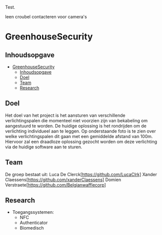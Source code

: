 Test.

leen croubel contacteren voor camera's


# GreenhouseSecurity

## Inhoudsopgave

- [GreenhouseSecurity](#greenhousesecurity)
  - [Inhoudsopgave](#inhoudsopgave)
  - [Doel](#doel)
  - [Team](#team)
  - [Research](#research)

## Doel
Het doel van het project is het aansturen van verschillende verlichtingspalen die momenteel niet voorzien zijn van bekabeling om aangestuurd te worden. De huidige oplossing is het rondrijden om de verlichting individueel aan te leggen. Op onderstaande foto is te zien over welke verlichtingspalen dit gaan met een gemiddelde afstand van 100m. Hiervoor zal een draadloze oplossing gezocht worden om deze verlichting via de huidige software aan te sturen.

## Team
De groep bestaat uit:
Luca De Clerck[https://github.com/LucaClrk]
Xander Claessens[https://github.com/xanderClaessens]
Domien Verstraete[https://github.com/Belgianwafflecorp]

## Research

- Toegangssystemen:
    - NFC
    - Authenticator
    - Biomedisch